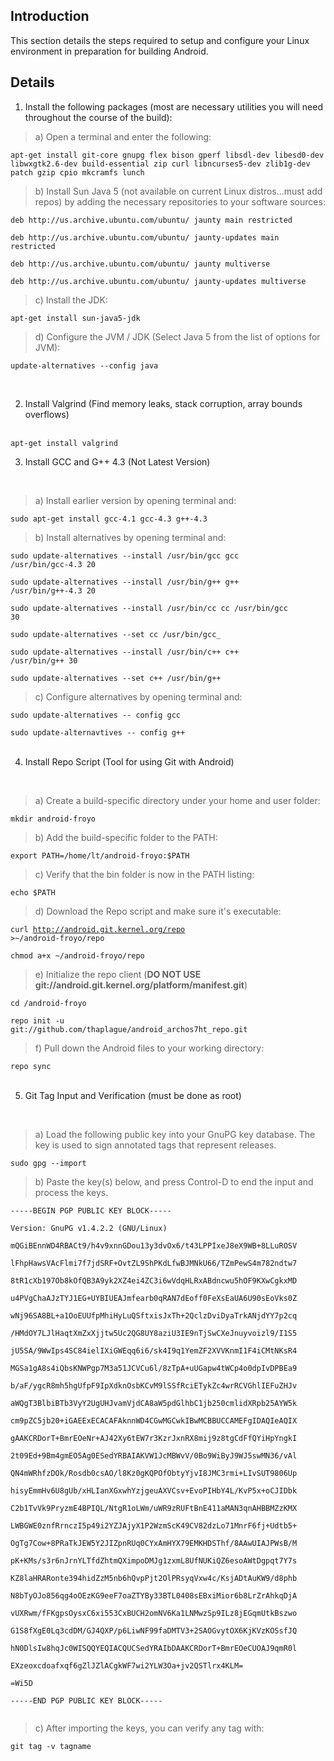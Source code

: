 ## Introduction ##

This section details the steps required to setup and configure your Linux environment in preparation for building Android.


## Details ##

  1. Install the following packages (most are necessary utilities you will need throughout the course of the build):

> a) Open a terminal and enter the following:

`apt-get install git-core gnupg flex bison gperf libsdl-dev libesd0-dev libwxgtk2.6-dev build-essential zip curl libncurses5-dev zlib1g-dev patch gzip cpio mkcramfs lunch`

> b) Install Sun Java 5 (not available on current Linux distros...must add repos) by adding the necessary repositories to your software sources:

`deb http://us.archive.ubuntu.com/ubuntu/ jaunty main restricted`

`deb http://us.archive.ubuntu.com/ubuntu/ jaunty-updates main restricted`

`deb http://us.archive.ubuntu.com/ubuntu/ jaunty multiverse`

`deb http://us.archive.ubuntu.com/ubuntu/ jaunty-updates multiverse`


> c) Install the JDK:

`apt-get install sun-java5-jdk`


> d) Configure the JVM / JDK (Select Java 5 from the list of options for JVM):

`update-alternatives --config java`

<br>

2. Install Valgrind (Find memory leaks, stack corruption, array bounds overflows)<br>
<br>
<code>apt-get install valgrind</code>

<br>

3. Install GCC and G++ 4.3 (Not Latest Version)<br>
<br>
<blockquote>a) Install earlier version by opening terminal and:</blockquote>

<code>sudo apt-get install gcc-4.1 gcc-4.3 g++-4.3</code>


<blockquote>b) Install alternatives by opening terminal and:</blockquote>

<code>sudo update-alternatives --install /usr/bin/gcc gcc /usr/bin/gcc-4.3 20</code>

<code>sudo update-alternatives --install /usr/bin/g++ g++ /usr/bin/g++-4.3 20</code>

<code>sudo update-alternatives --install /usr/bin/cc cc /usr/bin/gcc 30</code>

<code>sudo update-alternatives --set cc /usr/bin/gcc_</code>

<code>sudo update-alternatives --install /usr/bin/c++ c++ /usr/bin/g++ 30</code>

<code>sudo update-alternatives --set c++ /usr/bin/g++</code>


<blockquote>c) Configure alternatives by opening terminal and:</blockquote>

<code>sudo update-alternatives  -- config gcc</code>

<code>sudo update-alternavtives -- config g++</code>
<br>
<br>


4. Install Repo Script (Tool for using Git with Android)<br>
<br>
<blockquote>a) Create a build-specific directory under your home and user folder:</blockquote>

<code>mkdir android-froyo</code>

<blockquote>b) Add the build-specific folder to the PATH:</blockquote>

<code>export PATH=/home/lt/android-froyo:$PATH</code>

<blockquote>c) Verify that the bin folder is now in the PATH listing:</blockquote>

<code>echo $PATH</code>

<blockquote>d) Download the Repo script and make sure it's executable:</blockquote>

<code>curl http://android.git.kernel.org/repo &gt;~/android-froyo/repo</code>

<code>chmod a+x ~/android-froyo/repo</code>

<blockquote>e) Initialize the repo client (<b>DO NOT USE git://android.git.kernel.org/platform/manifest.git</b>)</blockquote>

<code>cd /android-froyo</code>

<code>repo init -u git://github.com/thaplague/android_archos7ht_repo.git</code>

<blockquote>f) Pull down the Android files to your working directory:</blockquote>

<code>repo sync</code>
<br>
<br>

5. Git Tag Input and Verification (must be done as root)<br>
<br>
<blockquote>a) Load the following public key into your GnuPG key database. The key is used to sign annotated tags that represent releases.</blockquote>

<code>sudo gpg --import</code>

<blockquote>b) Paste the key(s) below, and press Control-D to end the input and process the keys.</blockquote>


<pre><code>-----BEGIN PGP PUBLIC KEY BLOCK-----<br>
Version: GnuPG v1.4.2.2 (GNU/Linux)<br>
mQGiBEnnWD4RBACt9/h4v9xnnGDou13y3dvOx6/t43LPPIxeJ8eX9WB+8LLuROSV<br>
lFhpHawsVAcFlmi7f7jdSRF+OvtZL9ShPKdLfwBJMNkU66/TZmPewS4m782ndtw7<br>
8tR1cXb197Ob8kOfQB3A9yk2XZ4ei4ZC3i6wVdqHLRxABdncwu5hOF9KXwCgkxMD<br>
u4PVgChaAJzTYJ1EG+UYBIUEAJmfearb0qRAN7dEoff0FeXsEaUA6U90sEoVks0Z<br>
wNj96SA8BL+a1OoEUUfpMhiHyLuQSftxisJxTh+2QclzDviDyaTrkANjdYY7p2cq<br>
/HMdOY7LJlHaqtXmZxXjjtw5Uc2QG8UY8aziU3IE9nTjSwCXeJnuyvoizl9/I1S5<br>
jU5SA/9WwIps4SC84ielIXiGWEqq6i6/sk4I9q1YemZF2XVVKnmI1F4iCMtNKsR4<br>
MGSa1gA8s4iQbsKNWPgp7M3a51JCVCu6l/8zTpA+uUGapw4tWCp4o0dpIvDPBEa9<br>
b/aF/ygcR8mh5hgUfpF9IpXdknOsbKCvM9lSSfRciETykZc4wrRCVGhlIEFuZHJv<br>
aWQgT3BlbiBTb3VyY2UgUHJvamVjdCA8aW5pdGlhbC1jb250cmlidXRpb25AYW5k<br>
cm9pZC5jb20+iGAEExECACAFAknnWD4CGwMGCwkIBwMCBBUCCAMEFgIDAQIeAQIX<br>
gAAKCRDorT+BmrEOeNr+AJ42Xy6tEW7r3KzrJxnRX8mij9z8tgCdFfQYiHpYngkI<br>
2t09Ed+9Bm4gmEO5Ag0ESedYRBAIAKVW1JcMBWvV/0Bo9WiByJ9WJ5swMN36/vAl<br>
QN4mWRhfzDOk/Rosdb0csAO/l8Kz0gKQPOfObtyYjvI8JMC3rmi+LIvSUT9806Up<br>
hisyEmmHv6U8gUb/xHLIanXGxwhYzjgeuAXVCsv+EvoPIHbY4L/KvP5x+oCJIDbk<br>
C2b1TvVk9PryzmE4BPIQL/NtgR1oLWm/uWR9zRUFtBnE411aMAN3qnAHBBMZzKMX<br>
LWBGWE0znfRrnczI5p49i2YZJAjyX1P2WzmScK49CV82dzLo71MnrF6fj+Udtb5+<br>
OgTg7Cow+8PRaTkJEW5Y2JIZpnRUq0CYxAmHYX79EMKHDSThf/8AAwUIAJPWsB/M<br>
pK+KMs/s3r6nJrnYLTfdZhtmQXimpoDMJg1zxmL8UfNUKiQZ6esoAWtDgpqt7Y7s<br>
KZ8laHRARonte394hidZzM5nb6hQvpPjt2OlPRsyqVxw4c/KsjADtAuKW9/d8phb<br>
N8bTyOJo856qg4oOEzKG9eeF7oaZTYBy33BTL0408sEBxiMior6b8LrZrAhkqDjA<br>
vUXRwm/fFKgpsOysxC6xi553CxBUCH2omNV6Ka1LNMwzSp9ILz8jEGqmUtkBszwo<br>
G1S8fXgE0Lq3cdDM/GJ4QXP/p6LiwNF99faDMTV3+2SAOGvytOX6KjKVzKOSsfJQ<br>
hN0DlsIw8hqJc0WISQQYEQIACQUCSedYRAIbDAAKCRDorT+BmrEOeCUOAJ9qmR0l<br>
EXzeoxcdoafxqf6gZlJZlACgkWF7wi2YLW3Oa+jv2QSTlrx4KLM=<br>
=Wi5D<br>
-----END PGP PUBLIC KEY BLOCK-----<br>
</code></pre>

<blockquote>c) After importing the keys, you can verify any tag with:</blockquote>

<code>git tag -v tagname</code>